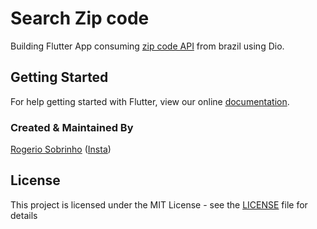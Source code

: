 # Search Zip code

Building Flutter App consuming [zip code API](https://viacep.com.br/) from brazil using Dio.

## Getting Started

For help getting started with Flutter, view our online
[documentation](https://flutter.io/).

### Created & Maintained By

[Rogerio Sobrinho](https://github.com/RogerioSobrinho)
([Insta](https://www.instagram.com/rogerioa.sobrinho))

## License

This project is licensed under the MIT License - see the [LICENSE](LICENSE) file for details
